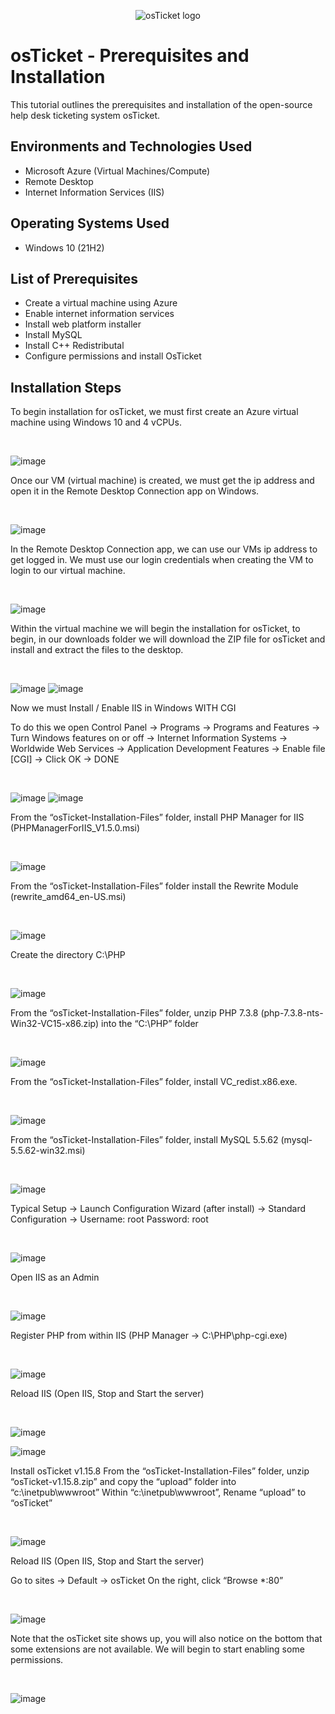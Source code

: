 <p align="center">
<img src="https://i.imgur.com/Clzj7Xs.png" alt="osTicket logo"/>
</p>

<h1>osTicket - Prerequisites and Installation</h1>
This tutorial outlines the prerequisites and installation of the open-source help desk ticketing system osTicket.<br />


<h2>Environments and Technologies Used</h2>

- Microsoft Azure (Virtual Machines/Compute)
- Remote Desktop
- Internet Information Services (IIS)

<h2>Operating Systems Used </h2>

- Windows 10</b> (21H2)

<h2>List of Prerequisites</h2>

- Create a virtual machine using Azure 
- Enable internet information services 
- Install web platform installer 
- Install MySQL
- Install C++ Redistributal 
- Configure permissions and install OsTicket 

<h2>Installation Steps</h2>


<p>
</p>
<p>
To begin installation for osTicket, we must first create an Azure virtual machine using Windows 10 and 4 vCPUs. 
</p>
<br />

![image](https://github.com/user-attachments/assets/968c85f7-f138-4911-85c0-d4a002c62c62)


<p>
</p>
<p>
Once our VM (virtual machine) is created, we must get the ip address and open it in the Remote Desktop Connection app on Windows. 
</p>
<br />


![image](https://github.com/user-attachments/assets/41af5327-5730-4207-8712-fe6a6ec1a4fe)



<p>
</p>
<p>
In the Remote Desktop Connection app, we can use our VMs ip address to get logged in. We must use our login credentials when creating the VM to login to our virtual machine. 
</p>
<br />

![image](https://github.com/user-attachments/assets/98fdcea2-e514-4a5e-b0a2-d2a786aecc0f)


<p>
</p>
<p>
Within the virtual machine we will begin the installation for osTicket, to begin, in our downloads folder we will download the ZIP file for osTicket and install and extract the files to the desktop.  
</p>
<br />


![image](https://github.com/user-attachments/assets/2a070c96-e69d-48f5-86a7-376203ea42e2)
![image](https://github.com/user-attachments/assets/a7592ea1-21e1-495b-8b37-6bb162c9ae6b)



<p>
</p>
<p>
Now we must Install / Enable IIS in Windows WITH CGI

To do this we open Control Panel -> Programs -> Programs and Features -> Turn Windows features on or off -> Internet Information Systems -> Worldwide Web Services -> Application Development Features -> Enable file [CGI] -> Click OK -> DONE
  
</p>
<br />

![image](https://github.com/user-attachments/assets/6fec5e31-3c4c-4c9f-b777-06e577897147)
![image](https://github.com/user-attachments/assets/1609b67f-999b-4c7e-bdd7-28cf46bc1674)



<p>
</p>
<p>

From the “osTicket-Installation-Files” folder, install PHP Manager for IIS (PHPManagerForIIS_V1.5.0.msi)

</p>
<br />



![image](https://github.com/user-attachments/assets/07136815-5c14-4b95-8f08-8defa7234609)




<p>
</p>
<p>

From the “osTicket-Installation-Files” folder install the Rewrite Module (rewrite_amd64_en-US.msi)

</p>
<br />



![image](https://github.com/user-attachments/assets/39b8798e-2e01-4f6a-951f-2707e4138c89)



<p>
</p>
<p>

Create the directory C:\PHP

</p>
<br />

![image](https://github.com/user-attachments/assets/baabb01e-7c09-4c2b-875a-819c981bb657)



<p>
</p>
<p>

From the “osTicket-Installation-Files” folder, unzip PHP 7.3.8 (php-7.3.8-nts-Win32-VC15-x86.zip) into the “C:\PHP” folder

</p>
<br />


![image](https://github.com/user-attachments/assets/fe8349de-e2db-4099-bf81-5fe9c57c5582)



<p>
</p>
<p>

From the “osTicket-Installation-Files” folder, install VC_redist.x86.exe.

</p>
<br />



![image](https://github.com/user-attachments/assets/8aa94218-628a-4d54-923b-501cfcf4a41f)


<p>
</p>
<p>

From the “osTicket-Installation-Files” folder, install MySQL 5.5.62 (mysql-5.5.62-win32.msi)


</p>
<br />


![image](https://github.com/user-attachments/assets/10548095-1063-4729-a70b-75c31df8d8f7)



<p>
</p>
<p>

Typical Setup ->
Launch Configuration Wizard (after install) ->
Standard Configuration ->
Username: root
Password: root


</p>
<br />

![image](https://github.com/user-attachments/assets/2e6bc968-4630-43a4-94fd-1d988f2d4288)


<p>
</p>
<p>

Open IIS as an Admin



</p>
<br />

![image](https://github.com/user-attachments/assets/0c8fade1-732d-4efd-b7c5-3d007fe4cab4)

<p>
</p>
<p>

Register PHP from within IIS (PHP Manager -> C:\PHP\php-cgi.exe)


</p>
<br />

![image](https://github.com/user-attachments/assets/c9981f1c-0899-4e58-bb84-cc5056fc2ea5)


<p>
</p>
<p>

Reload IIS (Open IIS, Stop and Start the server)


</p>
<br />

![image](https://github.com/user-attachments/assets/9ab0aade-f2f0-4119-8d54-f6a5b64b0118)

![image](https://github.com/user-attachments/assets/8a077649-ef64-4826-943c-309261df864a)


<p>
</p>
<p>

Install osTicket v1.15.8
From the “osTicket-Installation-Files” folder, unzip “osTicket-v1.15.8.zip” and copy the “upload” folder into “c:\inetpub\wwwroot”
Within “c:\inetpub\wwwroot”, Rename “upload” to “osTicket”


</p>
<br />


![image](https://github.com/user-attachments/assets/a4b41c65-64ba-4a35-98d3-59bddfdc520f)



<p>
</p>
<p>

Reload IIS (Open IIS, Stop and Start the server)

Go to sites -> Default -> osTicket
On the right, click “Browse *:80”

</p>
<br />

![image](https://github.com/user-attachments/assets/5ca3ea00-eab1-4cfb-9426-6f9a6fb3b9ae)


<p>
</p>
<p>

Note that the osTicket site shows up, you will also notice on the bottom that some extensions are not available. We will begin to start enabling some permissions. 

</p>
<br />

![image](https://github.com/user-attachments/assets/71ab8616-9cfa-4303-b1b3-baf590f7b9db)
